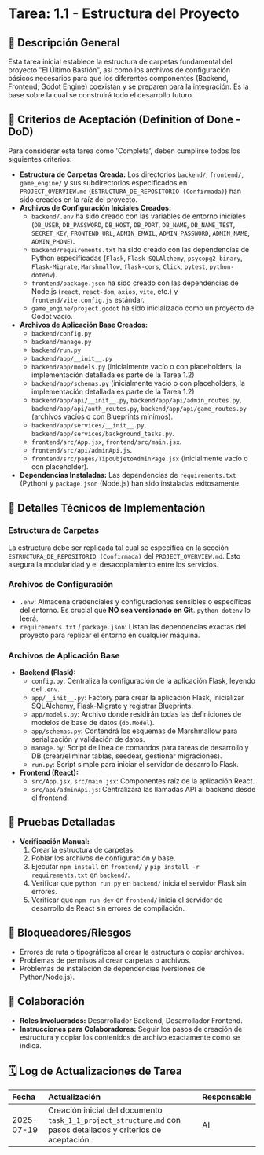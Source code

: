 # Tarea: 1.1 - Estructura del Proyecto

## 📝 Descripción General

Esta tarea inicial establece la estructura de carpetas fundamental del proyecto "El Último Bastión", así como los archivos de configuración básicos necesarios para que los diferentes componentes (Backend, Frontend, Godot Engine) coexistan y se preparen para la integración. Es la base sobre la cual se construirá todo el desarrollo futuro.

## 🎯 Criterios de Aceptación (Definition of Done - DoD)

Para considerar esta tarea como 'Completa', deben cumplirse todos los siguientes criterios:

* **Estructura de Carpetas Creada:** Los directorios `backend/`, `frontend/`, `game_engine/` y sus subdirectorios especificados en `PROJECT_OVERVIEW.md` (`ESTRUCTURA_DE_REPOSITORIO (Confirmada)`) han sido creados en la raíz del proyecto.
* **Archivos de Configuración Iniciales Creados:**
    * `backend/.env` ha sido creado con las variables de entorno iniciales (`DB_USER`, `DB_PASSWORD`, `DB_HOST`, `DB_PORT`, `DB_NAME`, `DB_NAME_TEST`, `SECRET_KEY`, `FRONTEND_URL`, `ADMIN_EMAIL`, `ADMIN_PASSWORD`, `ADMIN_NAME`, `ADMIN_PHONE`).
    * `backend/requirements.txt` ha sido creado con las dependencias de Python especificadas (`Flask`, `Flask-SQLAlchemy`, `psycopg2-binary`, `Flask-Migrate`, `Marshmallow`, `flask-cors`, `Click`, `pytest`, `python-dotenv`).
    * `frontend/package.json` ha sido creado con las dependencias de Node.js (`react`, `react-dom`, `axios`, `vite`, etc.) y `frontend/vite.config.js` estándar.
    * `game_engine/project.godot` ha sido inicializado como un proyecto de Godot vacío.
* **Archivos de Aplicación Base Creados:**
    * `backend/config.py`
    * `backend/manage.py`
    * `backend/run.py`
    * `backend/app/__init__.py`
    * `backend/app/models.py` (inicialmente vacío o con placeholders, la implementación detallada es parte de la Tarea 1.2)
    * `backend/app/schemas.py` (inicialmente vacío o con placeholders, la implementación detallada es parte de la Tarea 1.2)
    * `backend/app/api/__init__.py`, `backend/app/api/admin_routes.py`, `backend/app/api/auth_routes.py`, `backend/app/api/game_routes.py` (archivos vacíos o con Blueprints mínimos).
    * `backend/app/services/__init__.py`, `backend/app/services/background_tasks.py`.
    * `frontend/src/App.jsx`, `frontend/src/main.jsx`.
    * `frontend/src/api/adminApi.js`.
    * `frontend/src/pages/TipoObjetoAdminPage.jsx` (inicialmente vacío o con placeholder).
* **Dependencias Instaladas:** Las dependencias de `requirements.txt` (Python) y `package.json` (Node.js) han sido instaladas exitosamente.

## 🔧 Detalles Técnicos de Implementación

### Estructura de Carpetas

La estructura debe ser replicada tal cual se especifica en la sección `ESTRUCTURA_DE_REPOSITORIO (Confirmada)` del `PROJECT_OVERVIEW.md`. Esto asegura la modularidad y el desacoplamiento entre los servicios.

### Archivos de Configuración

* `.env`: Almacena credenciales y configuraciones sensibles o específicas del entorno. Es crucial que **NO sea versionado en Git**. `python-dotenv` lo leerá.
* `requirements.txt` / `package.json`: Listan las dependencias exactas del proyecto para replicar el entorno en cualquier máquina.

### Archivos de Aplicación Base

* **Backend (Flask):**
    * `config.py`: Centraliza la configuración de la aplicación Flask, leyendo del `.env`.
    * `app/__init__.py`: Factory para crear la aplicación Flask, inicializar SQLAlchemy, Flask-Migrate y registrar Blueprints.
    * `app/models.py`: Archivo donde residirán todas las definiciones de modelos de base de datos (`db.Model`).
    * `app/schemas.py`: Contendrá los esquemas de Marshmallow para serialización y validación de datos.
    * `manage.py`: Script de línea de comandos para tareas de desarrollo y DB (crear/eliminar tablas, seedear, gestionar migraciones).
    * `run.py`: Script simple para iniciar el servidor de desarrollo Flask.
* **Frontend (React):**
    * `src/App.jsx`, `src/main.jsx`: Componentes raíz de la aplicación React.
    * `src/api/adminApi.js`: Centralizará las llamadas API al backend desde el frontend.

## 🧪 Pruebas Detalladas

* **Verificación Manual:**
    1.  Crear la estructura de carpetas.
    2.  Poblar los archivos de configuración y base.
    3.  Ejecutar `npm install` en `frontend/` y `pip install -r requirements.txt` en `backend/`.
    4.  Verificar que `python run.py` en `backend/` inicia el servidor Flask sin errores.
    5.  Verificar que `npm run dev` en `frontend/` inicia el servidor de desarrollo de React sin errores de compilación.

## 🚧 Bloqueadores/Riesgos

* Errores de ruta o tipográficos al crear la estructura o copiar archivos.
* Problemas de permisos al crear carpetas o archivos.
* Problemas de instalación de dependencias (versiones de Python/Node.js).

## 🤝 Colaboración

* **Roles Involucrados:** Desarrollador Backend, Desarrollador Frontend.
* **Instrucciones para Colaboradores:** Seguir los pasos de creación de estructura y copiar los contenidos de archivo exactamente como se indica.

## 🗓️ Log de Actualizaciones de Tarea

| Fecha       | Actualización                                                                                              | Responsable |
| :---------- | :--------------------------------------------------------------------------------------------------------- | :---------- |
| 2025-07-19  | Creación inicial del documento `task_1_1_project_structure.md` con pasos detallados y criterios de aceptación. | AI          |